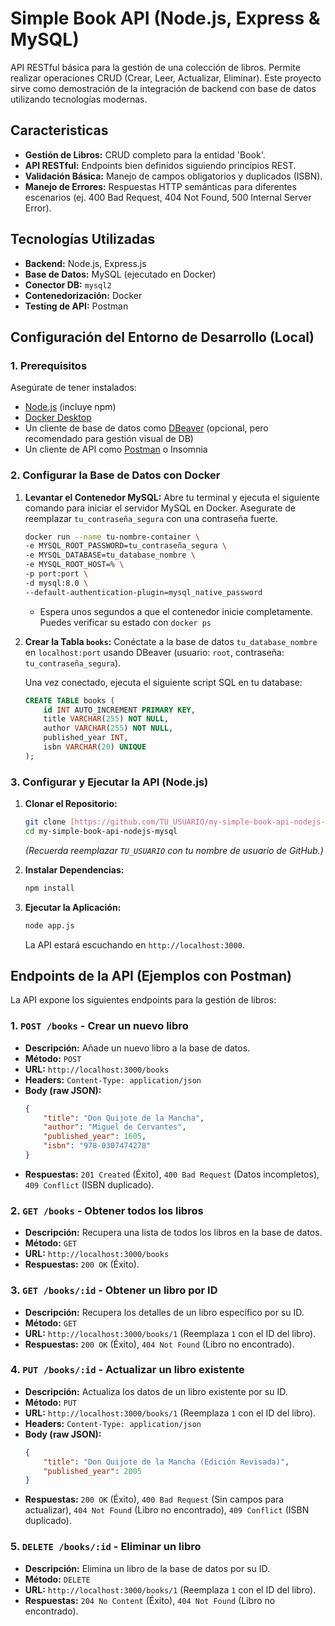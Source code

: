 # Simple Book API (Node.js, Express & MySQL)

API RESTful básica para la gestión de una colección de libros. Permite realizar operaciones CRUD (Crear, Leer, Actualizar, Eliminar). Este proyecto sirve como demostración de la integración de backend con base de datos utilizando tecnologías modernas.

## Caracteristicas

* **Gestión de Libros:** CRUD completo para la entidad 'Book'.
* **API RESTful:** Endpoints bien definidos siguiendo principios REST.
* **Validación Básica:** Manejo de campos obligatorios y duplicados (ISBN).
* **Manejo de Errores:** Respuestas HTTP semánticas para diferentes escenarios (ej. 400 Bad Request, 404 Not Found, 500 Internal Server Error).

## Tecnologías Utilizadas

* **Backend:** Node.js, Express.js
* **Base de Datos:** MySQL (ejecutado en Docker)
* **Conector DB:** `mysql2`
* **Contenedorización:** Docker
* **Testing de API:** Postman

## Configuración del Entorno de Desarrollo (Local)

### 1. Prerequisitos

Asegúrate de tener instalados:
* [Node.js](https://nodejs.org/) (incluye npm)
* [Docker Desktop](https://www.docker.com/products/docker-desktop)
* Un cliente de base de datos como [DBeaver](https://dbeaver.io/) (opcional, pero recomendado para gestión visual de DB)
* Un cliente de API como [Postman](https://www.postman.com/) o Insomnia

### 2. Configurar la Base de Datos con Docker

1. **Levantar el Contenedor MySQL:**
    Abre tu terminal y ejecuta el siguiente comando para iniciar el servidor MySQL en Docker. Asegurate de reemplazar `tu_contraseña_segura` con una contraseña fuerte.

    ```bash
    docker run --name tu-nombre-container \
    -e MYSQL_ROOT_PASSWORD=tu_contraseña_segura \
    -e MYSQL_DATABASE=tu_database_nombre \
    -e MYSQL_ROOT_HOST=% \
    -p port:port \
    -d mysql:8.0 \
    --default-authentication-plugin=mysql_native_password
    ```

    * Espera unos segundos a que el contenedor inicie completamente. Puedes verificar su estado con `docker ps`

2. **Crear la Tabla `books`:**
    Conéctate a la base de datos `tu_database_nombre` en `localhost:port` usando DBeaver (usuario: `root`, contraseña: `tu_contraseña_segura`).

    Una vez conectado, ejecuta el siguiente script SQL en tu database:

    ```sql
    CREATE TABLE books (
        id INT AUTO_INCREMENT PRIMARY KEY,
        title VARCHAR(255) NOT NULL,
        author VARCHAR(255) NOT NULL,
        published_year INT,
        isbn VARCHAR(20) UNIQUE
    );
    ```

### 3. Configurar y Ejecutar la API (Node.js)

1.  **Clonar el Repositorio:**
    ```bash
    git clone [https://github.com/TU_USUARIO/my-simple-book-api-nodejs-mysql.git](https://github.com/TU_USUARIO/my-simple-book-api-nodejs-mysql.git)
    cd my-simple-book-api-nodejs-mysql
    ```
    *(Recuerda reemplazar `TU_USUARIO` con tu nombre de usuario de GitHub.)*

2.  **Instalar Dependencias:**
    ```bash
    npm install
    ```

3.  **Ejecutar la Aplicación:**
    ```bash
    node app.js
    ```
    La API estará escuchando en `http://localhost:3000`.

## Endpoints de la API (Ejemplos con Postman)

La API expone los siguientes endpoints para la gestión de libros:

### 1. `POST /books` - Crear un nuevo libro

* **Descripción:** Añade un nuevo libro a la base de datos.
* **Método:** `POST`
* **URL:** `http://localhost:3000/books`
* **Headers:** `Content-Type: application/json`
* **Body (raw JSON):**
    ```json
    {
        "title": "Don Quijote de la Mancha",
        "author": "Miguel de Cervantes",
        "published_year": 1605,
        "isbn": "978-0307474278"
    }
    ```
* **Respuestas:** `201 Created` (Éxito), `400 Bad Request` (Datos incompletos), `409 Conflict` (ISBN duplicado).

### 2. `GET /books` - Obtener todos los libros

* **Descripción:** Recupera una lista de todos los libros en la base de datos.
* **Método:** `GET`
* **URL:** `http://localhost:3000/books`
* **Respuestas:** `200 OK` (Éxito).

### 3. `GET /books/:id` - Obtener un libro por ID

* **Descripción:** Recupera los detalles de un libro específico por su ID.
* **Método:** `GET`
* **URL:** `http://localhost:3000/books/1` (Reemplaza `1` con el ID del libro).
* **Respuestas:** `200 OK` (Éxito), `404 Not Found` (Libro no encontrado).

### 4. `PUT /books/:id` - Actualizar un libro existente

* **Descripción:** Actualiza los datos de un libro existente por su ID.
* **Método:** `PUT`
* **URL:** `http://localhost:3000/books/1` (Reemplaza `1` con el ID del libro).
* **Headers:** `Content-Type: application/json`
* **Body (raw JSON):**
    ```json
    {
        "title": "Don Quijote de la Mancha (Edición Revisada)",
        "published_year": 2005
    }
    ```
* **Respuestas:** `200 OK` (Éxito), `400 Bad Request` (Sin campos para actualizar), `404 Not Found` (Libro no encontrado), `409 Conflict` (ISBN duplicado).

### 5. `DELETE /books/:id` - Eliminar un libro

* **Descripción:** Elimina un libro de la base de datos por su ID.
* **Método:** `DELETE`
* **URL:** `http://localhost:3000/books/1` (Reemplaza `1` con el ID del libro).
* **Respuestas:** `204 No Content` (Éxito), `404 Not Found` (Libro no encontrado).